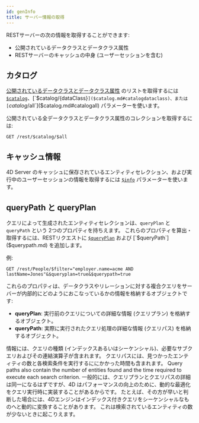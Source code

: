 ```yaml
---
id: genInfo
title: サーバー情報の取得
---
```


RESTサーバーの次の情報を取得することができます:

- 公開されているデータクラスとデータクラス属性
- RESTサーバーのキャッシュの中身 (ユーザーセッションを含む)

## カタログ

[公開されているデータクラスとデータクラス属性](configuration.md#テーブルやフィールドの公開) のリストを取得するには [`$catalog`]($catalog.md)、[`$catalog/{dataClass}`]($catalog.md#catalogdataclass)、または [`$catalog/$all`]($catalog.md#catalogall) パラメーターを使います。

公開されている全データクラスとデータクラス属性のコレクションを取得するには:

`GET /rest/$catalog/$all`


## キャッシュ情報

4D Server のキャッシュに保存されているエンティティセレクション、および実行中のユーザーセッションの情報を取得するには [`$info`]($info.md) パラメーターを使います。

## queryPath と queryPlan

クエリによって生成されたエンティティセレクションは、`queryPlan` と `queryPath` という 2つのプロパティを持ちえます。 これらのプロパティを算出・取得するには、RESTリクエストに [`$queryPlan`]($queryplan.md) および [`$queryPath`]($querypath.md) を追加します。

例:

`GET /rest/People/$filter="employer.name=acme AND lastName=Jones"&$queryplan=true&$querypath=true`

これらのプロパティは、データクラスやリレーションに対する複合クエリをサーバーが内部的にどのようにおこなっているかの情報を格納するオブジェクトです:
- **queryPlan**: 実行前のクエリについての詳細な情報 (クエリプラン) を格納するオブジェクト。
- **queryPath**: 実際に実行されたクエリ処理の詳細な情報 (クエリパス) を格納するオブジェクト。

情報には、クエリの種類 (インデックスあるいはシーケンシャル)、必要なサブクエリおよびその連結演算子が含まれます。 クエリパスには、見つかったエンティティの数と各検索条件を実行するににかかった時間も含まれます。 Query paths also contain the number of entities found and the time required to execute each search criterion. 一般的には、クエリプランとクエリパスの詳細は同一になるはずですが、4D はパフォーマンスの向上のために、動的な最適化をクエリ実行時に実装することがあるからです。 たとえば、その方が早いと判断した場合には、4Dエンジンはインデックス付きクエリをシーケンシャルなものへと動的に変換することがあります。 これは検索されているエンティティの数が少ないときに起こりえます。